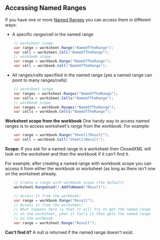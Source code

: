 ## Accessing Named Ranges

If you have one or more [Named Ranges](wikipage@title=Named%2520Ranges&referringTitle=Accessing%2520Named%2520Ranges.html) you can access them in different ways:

*   A specific range/cell in the named range

```c#
    // worksheet scope
    var range = worksheet.Range("NameOfTheRange");
    var cell = worksheet.Cell("NameOfTheRange");
    // workbook scope
    var range = workbook.Range("NameOfTheRange");
    var cell = workbook.Cell("NameOfTheRange");
```

*   All ranges/cells specified in the named range (yes a named range can point to many ranges/cells)

```c#
    // worksheet scope
    var ranges = worksheet.Ranges("NameOfTheRange");
    var cells = worksheet.Cells("NameOfTheRange");
    // workbook scope
    var ranges = workbook.Ranges("NameOfTheRange");
    var cells = workbook.Cells("NameOfTheRange");
```

**Worksheet scope from the workbook**
One handy way to access named ranges is to access worksheet's range from the workbook.
For example:

```c#
    var range = workbook.Range("Sheet1!Result");
    var cell = workbook.Cell("Sheet1!Result");
```

**Scope:**
If you ask for a named range in a worksheet then ClosedXML will look on the worksheet and then the workbook if it can't find it.

For example, after creating a named range with workbook scope you can access it from either the workbook or worksheet (as long as there isn't one on the worksheet already.

```c#
    // Create a range with workbook scope (the default)
    worksheet.RangeUsed().AddToNamed("Result");

    // Access it from the workbook:
    var range = workbook.Range("Result");
    // Access it from the worksheet:
    // What happens here is that it will try to get the named range
    // on the worksheet, when it fails it then gets the named range
    // on the workbook
    var range = worksheet.Range("Result");
```

**Can't find it?**
A null is returned if the named range doesn't exist.